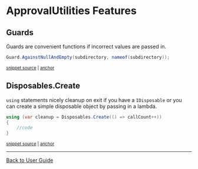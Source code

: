 <!--
GENERATED FILE - DO NOT EDIT
This file was generated by [MarkdownSnippets](https://github.com/SimonCropp/MarkdownSnippets).
Source File: /docs/ApprovalUtilities/mdsource/readme.source.md
To change this file edit the source file and then execute run_markdown.cmd.
-->

# ApprovalUtilities Features


## Guards

Guards are convenient functions if incorrect values are passed in.

<!-- snippet: guard_usage -->
<a id='snippet-guard_usage'/></a>
```cs
Guard.AgainstNullAndEmpty(subdirectory, nameof(subdirectory));
```
<sup><a href='/src/ApprovalTests/Namers/UseApprovalSubdirectoryAttribute.cs#L10-L12' title='File snippet `guard_usage` was extracted from'>snippet source</a> | <a href='#snippet-guard_usage' title='Navigate to start of snippet `guard_usage`'>anchor</a></sup>
<!-- endsnippet -->


## Disposables.Create

`using` statements nicely cleanup on exit if you have a `IDisposable` or you can create a simple disposable object by passing in a lambda.  

<!-- snippet: disposables -->
<a id='snippet-disposables'/></a>
```cs
using (var cleanup = Disposables.Create(() => callCount++))
{
    //code
}
```
<sup><a href='/src/ApprovalUtilities.Tests/Utilities/DisposablesTest.cs#L12-L17' title='File snippet `disposables` was extracted from'>snippet source</a> | <a href='#snippet-disposables' title='Navigate to start of snippet `disposables`'>anchor</a></sup>
<!-- endsnippet -->

---

[Back to User Guide](/doc/README.md#top)
